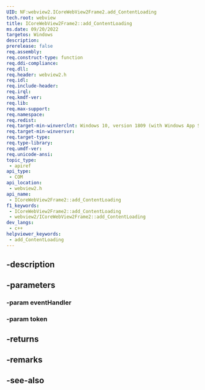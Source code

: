 ```yaml
---
UID: NF:webview2.ICoreWebView2Frame2.add_ContentLoading
tech.root: webview
title: ICoreWebView2Frame2::add_ContentLoading
ms.date: 09/20/2022
targetos: Windows
description: 
prerelease: false
req.assembly: 
req.construct-type: function
req.ddi-compliance: 
req.dll: 
req.header: webview2.h
req.idl: 
req.include-header: 
req.irql: 
req.kmdf-ver: 
req.lib: 
req.max-support: 
req.namespace: 
req.redist: 
req.target-min-winverclnt: Windows 10, version 1809 (with Windows App SDK 1.1 or later)
req.target-min-winversvr: 
req.target-type: 
req.type-library: 
req.umdf-ver: 
req.unicode-ansi: 
topic_type:
 - apiref
api_type:
 - COM
api_location:
 - webview2.h
api_name:
 - ICoreWebView2Frame2::add_ContentLoading
f1_keywords:
 - ICoreWebView2Frame2::add_ContentLoading
 - webview2/ICoreWebView2Frame2::add_ContentLoading
dev_langs:
 - c++
helpviewer_keywords:
 - add_ContentLoading
---
```


## -description

## -parameters

### -param eventHandler

### -param token

## -returns

## -remarks

## -see-also

